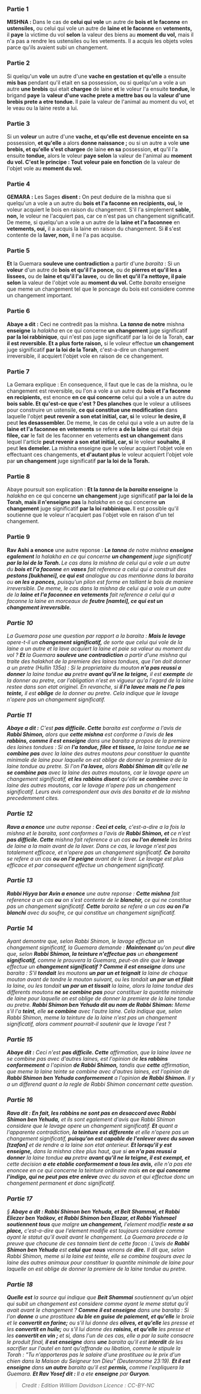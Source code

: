 
### Partie 1
<strong>MISHNA : </strong>Dans le cas de <b>celui qui vole</b> un autre de <b>bois et le faconne</b> en <b>ustensiles,</b> ou celui qui vole un autre de <b>laine et le faconne</b> en <b>vetements,</b> il <b>paye</b> la victime du vol <b>selon</b> la valeur des biens au <b>moment du vol,</b> mais il n'a pas a rendre les ustensiles ou les vetements. Il a acquis les objets voles parce qu'ils avaient subi un changement.

### Partie 2
Si quelqu'un <b>vole</b> un autre d'une <b>vache en gestation et qu'elle</b> a ensuite <b>mis bas</b> pendant qu'il etait en sa possession, ou si quelqu'un a vole a un autre <b>une brebis</b> qui etait <b>chargee</b> de laine <b>et</b> le voleur l'a ensuite <b>tondue, </b> le brigand <b>paye</b> la <b>valeur d'une vache prete a mettre bas ou</b> la <b>valeur d'une brebis prete a etre tondue. </b> Il paie la valeur de l'animal au moment du vol, et le veau ou la laine reste a lui.

### Partie 3
Si un <b>voleur</b> un autre d'une <b>vache, et qu'elle est devenue enceinte en sa</b> possession, <b>et qu'elle</b> a alors <b>donne naissance ; </b> ou si un autre a vole <b>une brebis, et qu'elle s'est chargee</b> de laine <b>en sa</b> possession, <b>et</b> qu'il l'a ensuite <b>tondue,</b> alors le voleur <b>paye selon</b> la valeur de l'animal au <b>moment du vol. C'est le principe : Tout voleur paie en fonction</b> de la valeur de l'objet vole au <b>moment du vol.</b>

### Partie 4
<strong>GEMARA :</strong> Les Sages <b>disent :</b> On peut deduire de la mishna que si quelqu'un a vole a un autre du <b>bois et l'a faconne en recipients, oui,</b> le voleur acquiert le bois en raison du changement. S'il l'a simplement <b>sable, non,</b> le voleur ne l'acquiert pas, car ce n'est pas un changement significatif. De meme, si quelqu'un a vole a un autre de la <b>laine et l'a faconnee</b> en <b>vetements, oui,</b> il a acquis la laine en raison du changement. Si <b>il</b> s'est contente de la <b>laver, non,</b> il ne l'a pas acquise.

### Partie 5
<b>Et</b> la Guemara <b>souleve une contradiction</b> a partir d'une <i>baraita</i> : Si un <b>voleur</b> d'un autre de <b>bois et qu'il l'a ponce,</b> ou de <b>pierres et qu'il les a lissees,</b> ou de <b>laine et qu'il l'a lavee,</b> ou de <b>lin et qu'il l'a nettoye, il paie selon</b> la valeur de l'objet vole au <b>moment du vol. </b> Cette <i>baraita</i> enseigne que meme un changement tel que le poncage du bois est considere comme un changement important.

### Partie 6
<b>Abaye a dit :</b> Ceci ne contredit pas la mishna. <b>La <i>tanna</i> de notre</b> mishna <b>enseigne</b> la <i>halakha</i> en ce qui concerne <b>un changement</b> juge significatif <b>par la loi rabbinique</b>, qui n'est pas juge significatif par la loi de la Torah, <b>car il est reversible. Et a plus forte raison,</b> si le voleur effectue <b>un changement</b> juge significatif <b>par la loi de la Torah</b>, c'est-a-dire un changement irreversible, il acquiert l'objet vole en raison de ce changement.

### Partie 7
La Gemara explique : En consequence, il faut que le cas de la mishna, ou le changement est reversible, ou l'on a vole a un autre du <b>bois et l'a faconne en recipients,</b> est enonce <b>en ce qui concerne</b> celui qui a vole a un autre du <b>bois sable. Et qu'est-ce que c'est ? Des planches</b> que le voleur a utilisees pour construire un ustensile, <b>ce qui constitue une modification</b> dans laquelle l'objet <b>peut revenir a son etat initial, car, si</b> le voleur <b>le desire, il</b> peut <b>les desassembler. </b> De meme, le cas de celui qui a vole a un autre de la <b>laine et l'a faconnee en vetements</b> se refere <b>a de la laine</b> qui etait deja <b>filee, car</b> le fait de les faconner en vetements <b>est un changement</b> dans lequel l'article <b>peut revenir a son etat initial, car, si</b> le voleur <b>souhaite, il</b> peut <b>les demeler. </b> La mishna enseigne que le voleur acquiert l'objet vole en effectuant ces changements, <b>et d'autant plus</b> le voleur acquiert l'objet vole par <b>un changement</b> juge significatif <b>par la loi de la Torah.</b>

### Partie 8
Abaye poursuit son explication : <b>Et la <i>tanna</i> de la <i>baraita</i> enseigne</b> la <i>halakha</i> en ce qui concerne <b>un changement</b> juge significatif <b>par la loi de la Torah, mais il n'enseigne pas</b> la <i>halakha</i> en ce qui concerne <b>un changement</b> juge significatif <b>par la loi rabbinique. </b> Il est possible qu'il soutienne que le voleur n'acquiert pas l'objet vole en raison d'un tel changement.

### Partie 9
<b>Rav Ashi a enonce</b> une autre reponse : <b>Le <i>tanna</b> de notre</b> mishna <b>enseigne egalement</b> la <i>halakha</b> en ce qui concerne <b>un changement</b> juge significatif <b>par la loi de la Torah. </b> Le cas dans la mishna de celui qui a vole a un autre du <b>bois et l'a faconne</b> en <b>vases</b> fait reference a celui qui a construit des <b>pestons [<i>bukhanei</i>], ce qui est</b> analogue au cas mentionne dans la <i>baraita</i> ou <b>on les a ponces,</b> puisqu'un pilon est forme en taillant le bois de maniere irreversible. De meme, le cas dans la mishna de celui qui a vole a un autre de la <b>laine et l'a faconnee en vetements</b> fait reference a celui qui a faconne la laine en morceaux de <b>feutre [<i>namtei</i>], ce qui est un changement irreversible.</b>

### Partie 10
La Guemara pose une question par rapport a la <i>baraita</i> : <b>Mais le lavage</b> opere-t-il un <b>changement significatif,</b> de sorte que celui qui vole de la laine a un autre et la lave acquiert la laine et paie sa valeur au moment du vol ? <b>Et</b> la Guemara <b>souleve une contradiction</b> a partir d'une mishna qui traite des <i>halakhot</i> de la premiere des laines tondues, que l'on doit donner a un pretre (<i>Hullin</i> 135a) : Si le proprietaire du mouton <b>n'a pas reussi a donner</b> la laine tondue <b>au</b> pretre <b>avant qu'il ne la teigne,</b> il est <b>exempte</b> de la donner au pretre, car l'obligation n'est en vigueur qu'a l'egard de la laine restee dans son etat originel. En revanche, si <b>il l'a lavee mais ne l'a pas teinte,</b> il est <b>oblige</b> de la donner au pretre. Cela indique que le lavage n'opere pas un changement significatif.

### Partie 11
<b>Abaye a dit :</b> C'est <b>pas difficile. Cette</b> <i>baraita</i> est conforme a l'avis de <b>Rabbi Shimon,</b> alors que <b>cette mishna</b> est conforme a l'avis de <b>les rabbins, comme il est enseigne</b> dans une <i>baraita</i> a propos de la premiere des laines tondues : Si on <b>l'a tondue, filee et tissee,</b> la laine tondue <b>ne se combine pas</b> avec la laine des autres moutons pour constituer la quantite minimale de laine pour laquelle on est oblige de donner la premiere de la laine tondue au pretre. Si l'on <b>l'a lavee,</b> alors <b>Rabbi Shimon dit</b> qu'elle <b>ne se combine pas</b> avec la laine des autres moutons, car le lavage opere un changement significatif, <b>et les rabbins disent</b> qu'elle <b>se combine</b> avec la laine des autres moutons, car le lavage n'opere pas un changement significatif. Leurs avis correspondent aux avis des <i>baraita</i> et de la mishna precedemment cites.

### Partie 12
<b>Rava a enonce</b> une autre reponse : <b>Ceci et cela,</b> c'est-a-dire a la fois la mishna et le <i>baraita</i>, sont conformes a l'avis de <b>Rabbi Shimon, et</b> ce n'est <b>pas difficile. Cette</b> mishna fait reference a un cas <b>ou l'on demele</b> les brins de laine a la main avant de la laver. Dans ce cas, le lavage n'est pas totalement efficace, et n'opere pas un changement significatif. <b>Ce</b> <i>baraita</i> se refere a un cas <b>ou on l'a peigne</b> avant de le laver. Le lavage est plus efficace et par consequent effectue un changement significatif.

### Partie 13
<b>Rabbi Hiyya bar Avin a enonce</b> une autre reponse : <b>Cette mishna</b> fait reference a un cas <b>ou</b> on s'est contente de le <b>blanchir,</b> ce qui ne constitue pas un changement significatif. <b>Cette</b> <i>baraita</i> se refere a un cas <b>ou on l'a blanchi</b> avec du soufre, ce qui constitue un changement significatif.

### Partie 14
Ayant demontre que, selon Rabbi Shimon, le lavage effectue un changement significatif, la Guemara demande : <b>Maintenant</b> qu'on peut <b>dire</b> que, selon <b>Rabbi Shimon, la teinture n'effectue pas</b> un <b>changement significatif,</b> comme le prouvera la Guemara, peut-on dire que le <b>lavage</b> effectue un <b>changement significatif ? Comme il est enseigne</b> dans une <i>baraita</i> : S'il <b>tondait</b> les moutons <b>un par un et teignait</b> la laine de chaque mouton avant de tondre le mouton suivant, ou les tondait <b>un par un et filait</b> la laine, ou les tondait <b>un par un et tissait</b> la laine, alors la laine tondue des differents moutons <b>ne se combine pas</b> pour constituer la quantite minimale de laine pour laquelle on est oblige de donner la premiere de la laine tondue au pretre. <b>Rabbi Shimon ben Yehuda dit au nom de Rabbi Shimon:</b> Meme s'il l'a <b>teint,</b> elle <b>se combine</b> avec l'autre laine. Cela indique que, selon Rabbi Shimon, meme la teinture de la laine n'est pas un changement significatif, alors comment pourrait-il soutenir que le lavage l'est ?

### Partie 15
<b>Abaye dit :</b> Ceci n'est <b>pas difficile. Cette</b> affirmation, que la laine lavee ne se combine pas avec d'autres laines, est l'opinion de <b>les rabbins conformement</b> a l'opinion <b>de Rabbi Shimon,</b> tandis que <b>cette</b> affirmation, que meme la laine teinte se combine avec d'autres laines, est l'opinion de <b>Rabbi Shimon ben Yehuda conformement</b> a l'opinion <b>de Rabbi Shimon.</b> Il y a un differend quant a la regle de Rabbi Shimon concernant cette question.

### Partie 16
<b>Rava dit : En fait, les rabbins ne sont pas en desaccord avec Rabbi Shimon ben Yehuda,</b> et ils sont egalement d'avis que Rabbi Shimon considere que le lavage opere un changement significatif. <b>Et</b> quant a l'apparente contradiction, <b>la teinture est differente</b> et elle n'opere pas un changement significatif, <b>puisqu'on est capable de l'enlever avec du savon [<i>tzafon</i>]</b> et de rendre a la laine son etat anterieur. <b>Et lorsqu'il y est enseigne,</b> dans la mishna citee plus haut, que si <b>on n'a pas reussi a donner</b> la laine tondue <b>au</b> pretre <b>avant qu'il ne la teigne, il est exempt, et</b> cette decision <b>a ete etablie conformement a tous les avis,</b> elle n'a pas ete enoncee en ce qui concerne la teinture ordinaire mais <b>en ce qui concerne l'indigo, qui ne peut pas etre enleve</b> avec du savon et qui effectue donc un changement permanent et donc significatif.

### Partie 17
§ <b>Abaye a dit : Rabbi Shimon ben Yehuda, et Beit Shammai, et Rabbi Eliezer ben Yaâkov, et Rabbi Shimon ben Elazar, et Rabbi Yishmael soutiennent tous</b> que malgre <b>un changement,</b> l'element modifie <b>reste a sa place,</b> c'est-a-dire que l'element modifie est toujours considere comme ayant le statut qu'il avait avant le changement. La Guemara procede a la preuve que chacune de ces <i>tannaim</i> tient de cette facon : L'avis de <b>Rabbi Shimon ben Yehuda</b> est <b>celui que nous</b> venons de <b>dire.</b> Il dit que, selon Rabbi Shimon, meme si la laine est teinte, elle se combine toujours avec la laine des autres animaux pour constituer la quantite minimale de laine pour laquelle on est oblige de donner la premiere de la laine tondue au pretre.

### Partie 18
<b>Quelle est</b> la source qui indique que <b>Beit Shammai</b> soutiennent qu'un objet qui subit un changement est considere comme ayant le meme statut qu'il avait avant le changement ? <b>Comme il est enseigne</b> dans une <i>baraita</i> : Si l'on <b>donne</b> a une prostituee <b>du ble en guise de paiement, et qu'elle</b> le broie et le <b>convertit en farine;</b> ou s'il lui donne des <b>olives, et qu'elle</b> les presse et les <b>convertit en huile;</b> ou s'il lui donne des <b>raisins, et qu'elle</b> les presse et les <b>convertit en vin ; </b> et si, dans l'un de ces cas, elle a par la suite consacre le produit final, <b>il est enseigne</b> dans <b>une</b> <i>baraita</i> qu'il est <b>interdit</b> de les sacrifier sur l'autel en tant qu'offrande ou libation, comme le stipule la Torah : "Tu n'apporteras pas le salaire d'une prostituee ou le prix d'un chien dans la Maison du Seigneur ton Dieu" (Deuteronome 23:19). <b>Et il est enseigne</b> dans <b>un autre</b> <i>baraita</i> qu'il est <b>permis,</b> comme l'expliquera la Guemara. <b>Et Rav Yosef dit : </b> Il a ete <b>enseigne</b> par <b>Guryon</b>.

>Credit : Edition William Davidson
>Licence : CC-BY-NC